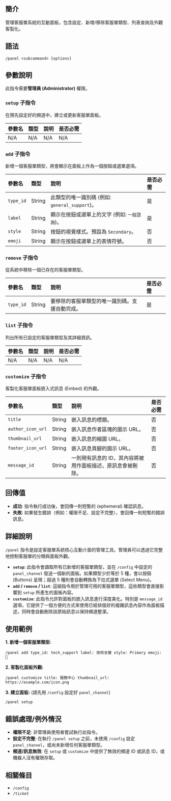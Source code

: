 ## 簡介
管理客服單系統的互動面板，包含設定、新增/移除客服單類型、列表查詢及外觀客製化。

## 語法
```
/panel <subcommand> [options]
```

## 參數說明
此指令需要**管理員 (Administrator)** 權限。

### `setup` 子指令
在預先設定好的頻道中，建立或更新客服單面板。

| 參數名 | 類型 | 說明 | 是否必需 |
| :--- | :--- | :--- | :--- |
| N/A | N/A | N/A | N/A |

### `add` 子指令
新增一個客服單類型，將會顯示在面板上作為一個按鈕或選單選項。

| 參數名 | 類型 | 說明 | 是否必需 |
| :--- | :--- | :--- | :--- |
| `type_id` | String | 此類型的唯一識別碼 (例如: `general_support`)。 | 是 |
| `label` | String | 顯示在按鈕或選單上的文字 (例如: `一般諮詢`)。 | 是 |
| `style` | String | 按鈕的視覺樣式。預設為 `Secondary`。 | 否 |
| `emoji` | String | 顯示在按鈕或選單上的表情符號。 | 否 |

### `remove` 子指令
從系統中移除一個已存在的客服單類型。

| 參數名 | 類型 | 說明 | 是否必需 |
| :--- | :--- | :--- | :--- |
| `type_id` | String | 要移除的客服單類型的唯一識別碼。支援自動完成。 | 是 |

### `list` 子指令
列出所有已設定的客服單類型及其詳細資訊。

| 參數名 | 類型 | 說明 | 是否必需 |
| :--- | :--- | :--- | :--- |
| N/A | N/A | N/A | N/A |

### `customize` 子指令
客製化客服單面板嵌入式訊息 (Embed) 的外觀。

| 參數名 | 類型 | 說明 | 是否必需 |
| :--- | :--- | :--- | :--- |
| `title` | String | 嵌入訊息的標題。 | 否 |
| `author_icon_url` | String | 嵌入訊息作者區塊的圖示 URL。 | 否 |
| `thumbnail_url` | String | 嵌入訊息的縮圖 URL。 | 否 |
| `footer_icon_url` | String | 嵌入訊息頁腳的圖示 URL。 | 否 |
| `message_id` | String | 一則現有訊息的 ID，其內容將被用作面板描述，原訊息會被刪除。 | 否 |

## 回傳值
- **成功**: 指令執行成功後，會回傳一則短暫的 (ephemeral) 確認訊息。
- **失敗**: 如果發生錯誤（例如：權限不足、設定不完整），會回傳一則短暫的錯誤訊息。

## 詳細說明
`/panel` 指令是設定客服單系統核心互動介面的管理工具。管理員可以透過它完整地控制客服單的分類與面板外觀。

- **`setup`**: 此指令會讀取所有已新增的客服單類型，並在 `/config` 中設定的 `panel_channel` 發送一個新的面板。如果類型少於等於 5 種，會以按鈕 (Buttons) 呈現；超過 5 種則會自動轉換為下拉式選單 (Select Menu)。
- **`add` / `remove` / `list`**: 這組指令用於管理可用的客服單類型，這些類型會直接影響到 `setup` 所產生的面板內容。
- **`customize`**: 此指令允許對面板的嵌入訊息進行深度美化。特別是 `message_id` 選項，它提供了一個方便的方式來使用已經排版好的複雜訊息內容作為面板描述，同時會自動刪除該原始訊息以保持頻道整潔。

## 使用範例
**1. 新增一個客服單類型:**
```
/panel add type_id: tech_support label: 技術支援 style: Primary emoji: 🔧
```

**2. 客製化面板外觀:**
```
/panel customize title: 服務中心 thumbnail_url: https://example.com/icon.png
```

**3. 建立面板:**
(請先用 `/config` 設定好 `panel_channel`)
```
/panel setup
```

## 錯誤處理/例外情況
- **權限不足**: 非管理員使用者嘗試執行此指令。
- **設定不完整**: 在執行 `/panel setup` 之前，未使用 `/config` 設定 `panel_channel`，或尚未新增任何客服單類型。
- **頻道/訊息無效**: 在 `setup` 或 `customize` 中提供了無效的頻道 ID 或訊息 ID，或機器人沒有權限存取。

## 相關條目
- `/config`
- `/ticket`